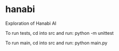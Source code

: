 # hanabi
Exploration of Hanabi AI

To run tests, cd into src and run:
python -m unittest

To run main, cd into src and run:
python main.py